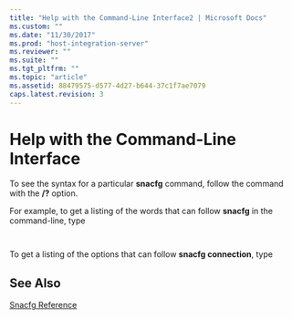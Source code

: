 ```yaml
---
title: "Help with the Command-Line Interface2 | Microsoft Docs"
ms.custom: ""
ms.date: "11/30/2017"
ms.prod: "host-integration-server"
ms.reviewer: ""
ms.suite: ""
ms.tgt_pltfrm: ""
ms.topic: "article"
ms.assetid: 88479575-d577-4d27-b644-37c1f7ae7079
caps.latest.revision: 3
---
```

# Help with the Command-Line Interface
To see the syntax for a particular **snacfg** command, follow the command with the **/?** option.  
  
 For example, to get a listing of the words that can follow **snacfg** in the command-line, type  
  
```  
  
```  
  
 To get a listing of the options that can follow **snacfg connection**, type  
  
## See Also  
 [Snacfg Reference](../core/snacfg-reference1.md)